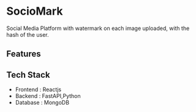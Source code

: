 # SocioMark

Social Media Platform with watermark on each image uploaded, with the hash of the user. 

## Features

## Tech Stack
- Frontend : Reactjs
- Backend : FastAPI,Python
- Database : MongoDB
